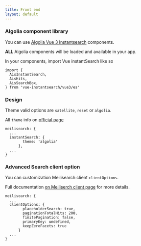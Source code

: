 ```yaml
---
title: Front end
layout: default
---
```



### Algolia component library

You can use [Algolia Vue 3 Instantsearch](https://github.com/algolia/vue-instantsearch) components. 

**ALL** Algolia components will be loaded and available in your app.  

In your components, import Vue instantSearch like so 

```js{}
import {
  AisInstantSearch,
  AisHits,
  AisSearchBox,
} from 'vue-instantsearch/vue3/es'
```

### Design
Theme valid options are `satellite`, `reset` or `algolia`.

All `theme` info on [official page](https://www.algolia.com/doc/guides/building-search-ui/widgets/customize-an-existing-widget/vue/#style-your-widgets)


```ts{}[nuxt.config.ts]
meilisearch: {
  ...
  instantSearch: {
        theme: 'algolia'
      },
  ...
}
```

### **Advanced** Search client option

You can customization Meilisearch client `clientOptions`.

Full documentation [on Meiliserch client page](https://github.com/meilisearch/instant-meilisearch#-customization) for more details.

```ts{}[nuxt.config.ts]
meilisearch: {
  ...
  clientOptions: {
        placeholderSearch: true,
        paginationTotalHits: 200,
        finitePagination: false,
        primaryKey: undefined,
        keepZeroFacets: true
      }
  ...
}
```


